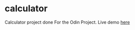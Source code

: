 # calculator

Calculator project done For the Odin Project. 
Live demo <a href="https://jhairs2.github.io/calculator/">here</a>
